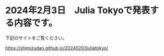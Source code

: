# 2024年2月3日　Julia Tokyoで発表する内容です。

下記のサイトをご覧ください。

https://shimizudan.github.io/20240203juliatokyo/
